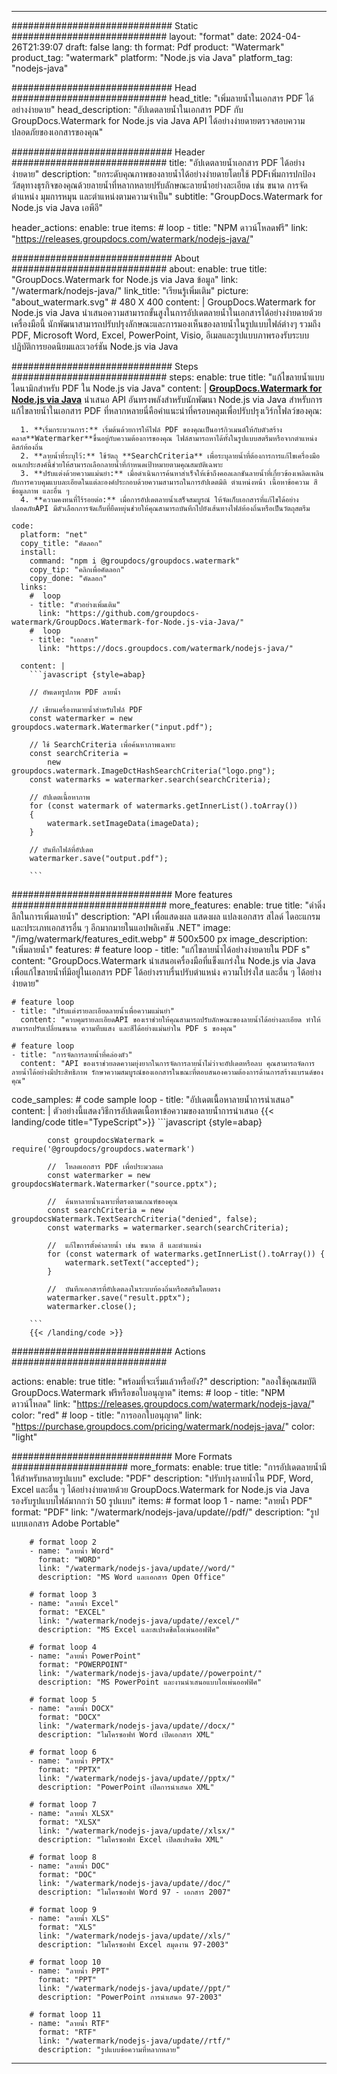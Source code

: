 
---
############################# Static ############################
layout: "format"
date:  2024-04-26T21:39:07
draft: false
lang: th
format: Pdf
product: "Watermark"
product_tag: "watermark"
platform: "Node.js via Java"
platform_tag: "nodejs-java"

############################# Head ############################
head_title: "เพิ่มลายน้ำในเอกสาร PDF ได้อย่างง่ายดาย"
head_description: "อัปเดตลายน้ำในเอกสาร PDF กับ GroupDocs.Watermark for Node.js via Java API ได้อย่างง่ายดายตรวจสอบความปลอดภัยของเอกสารของคุณ"

############################# Header ############################
title: "อัปเดตลายน้ำเอกสาร PDF ได้อย่างง่ายดาย" 
description: "ยกระดับคุณภาพของลายน้ำได้อย่างง่ายดายโดยใช้ PDFเพิ่มการปกป้องวัสดุทางธุรกิจของคุณด้วยลายน้ำที่หลากหลายปรับลักษณะลายน้ำอย่างละเอียด เช่น ขนาด การจัดตำแหน่ง มุมการหมุน และตำแหน่งตามความจำเป็น"
subtitle: "GroupDocs.Watermark for Node.js via Java เอพีอี" 

header_actions:
  enable: true
  items:
    #  loop
    - title: "NPM ดาวน์โหลดฟรี"
      link: "https://releases.groupdocs.com/watermark/nodejs-java/"
      
############################# About ############################
about:
    enable: true
    title: "GroupDocs.Watermark for Node.js via Java ข้อมูล"
    link: "/watermark/nodejs-java/"
    link_title: "เรียนรู้เพิ่มเติม"
    picture: "about_watermark.svg" # 480 X 400
    content: |
       GroupDocs.Watermark for Node.js via Java นำเสนอความสามารถขั้นสูงในการอัปเดตลายน้ำในเอกสารได้อย่างง่ายดายด้วยเครื่องมือนี้ นักพัฒนาสามารถปรับปรุงลักษณะและการมองเห็นของลายน้ำในรูปแบบไฟล์ต่างๆ รวมถึง PDF, Microsoft Word, Excel, PowerPoint, Visio, อีเมลและรูปแบบภาพรองรับระบบปฏิบัติการยอดนิยมและเวอร์ชัน Node.js via Java

############################# Steps ############################
steps:
    enable: true
    title: "แก้ไขลายน้ำแบบไดนามิกสำหรับ PDF ใน Node.js via Java"
    content: |
      **[GroupDocs.Watermark for Node.js via Java](https://products.groupdocs.com/watermark/nodejs-java/)** นำเสนอ API อันทรงพลังสำหรับนักพัฒนา Node.js via Java สำหรับการแก้ไขลายน้ำในเอกสาร PDF ที่หลากหลายนี่คือคำแนะนำที่ครอบคลุมเพื่อปรับปรุงเวิร์กโฟลว์ของคุณ:
      
      1. **เริ่มกระบวนการ:** เริ่มต้นด้วยการให้ไฟล์ PDF ของคุณเป็นอาร์กิวเมนต์ให้กับตัวสร้างคลาส**Watermarker**ขึ้นอยู่กับความต้องการของคุณ ไฟล์สามารถหาได้ทั้งในรูปแบบสตรีมหรือจากตำแหน่งดิสก์ท้องถิ่น
      2. **ลายน้ำที่ระบุไว้:** ใช้วัตถุ **SearchCriteria** เพื่อระบุลายน้ำที่ต้องการการแก้ไขเครื่องมืออเนกประสงค์นี้ช่วยให้สามารถเลือกลายน้ำที่กำหนดเป้าหมายตามคุณสมบัติเฉพาะ
      3. **ปรับแต่งด้วยความแม่นยำ:** เมื่อดำเนินการค้นหาสำเร็จให้เข้าถึงคอลเลกชันลายน้ำที่เกี่ยวข้องเพลิดเพลินกับการควบคุมแบบละเอียดในแต่ละองค์ประกอบด้วยความสามารถในการอัปเดตมิติ ตำแหน่งหน้า เนื้อหาข้อความ สี ข้อมูลภาพ และอื่น ๆ
      4. **ความคงทนที่ไร้รอยต่อ:** เมื่อการอัปเดตลายน้ำเสร็จสมบูรณ์ ให้จัดเก็บเอกสารที่แก้ไขได้อย่างปลอดภัยAPI มีตัวเลือกการจัดเก็บที่ยืดหยุ่นช่วยให้คุณสามารถบันทึกไปยังเส้นทางไฟล์ท้องถิ่นหรือเป็นวัตถุสตรีม
   
    code:
      platform: "net"
      copy_title: "คัดลอก"
      install:
        command: "npm i @groupdocs/groupdocs.watermark"
        copy_tip: "คลิกเพื่อคัดลอก"
        copy_done: "คัดลอก"
      links:
        #  loop
        - title: "ตัวอย่างเพิ่มเติม"
          link: "https://github.com/groupdocs-watermark/GroupDocs.Watermark-for-Node.js-via-Java/"
        #  loop
        - title: "เอกสาร"
          link: "https://docs.groupdocs.com/watermark/nodejs-java/"
          
      content: |
        ```javascript {style=abap}

        // อัพเดทรูปภาพ PDF ลายน้ำ

        // เขียนเครื่องหมายน้ำสำหรับไฟล์ PDF
        const watermarker = new groupdocs.watermark.Watermarker("input.pdf");

        // ใช้ SearchCriteria เพื่อค้นหาภาพเฉพาะ
        const searchCriteria = 
            new groupdocs.watermark.ImageDctHashSearchCriteria("logo.png");
        const watermarks = watermarker.search(searchCriteria);
        
        // อัปเดตเนื้อหาภาพ
        for (const watermark of watermarks.getInnerList().toArray())
        {
            watermark.setImageData(imageData);
        }

        // บันทึกไฟล์ที่อัปเดต
        watermarker.save("output.pdf");
        
        ```            

############################# More features ############################
more_features:
  enable: true
  title: "ดำดิ่งลึกในการเพิ่มลายน้ำ"
  description: "API เพื่อแสดงผล แสดงผล แปลงเอกสาร สไลด์ ไดอะแกรม และประเภทเอกสารอื่น ๆ อีกมากมายในแอปพลิเคชัน .NET"
  image: "/img/watermark/features_edit.webp" # 500x500 px
  image_description: "เพิ่มลายน้ำ"
  features:
    # feature loop
    - title: "แก้ไขลายน้ำได้อย่างง่ายดายใน PDF s"
      content: "GroupDocs.Watermark นำเสนอเครื่องมือที่แข็งแกร่งใน Node.js via Java เพื่อแก้ไขลายน้ำที่มีอยู่ในเอกสาร PDF ได้อย่างราบรื่นปรับตำแหน่ง ความโปร่งใส และอื่น ๆ ได้อย่างง่ายดาย"

    # feature loop
    - title: "ปรับแต่งรายละเอียดลายน้ำเพื่อความแม่นยำ"
      content: "ควบคุมรายละเอียดAPI ของเราช่วยให้คุณสามารถปรับลักษณะของลายน้ำได้อย่างละเอียด ทำให้สามารถปรับเปลี่ยนขนาด ความทึบแสง และสีได้อย่างแม่นยำใน PDF s ของคุณ"

    # feature loop
    - title: "การจัดการลายน้ำที่คล่องตัว"
      content: "API ของเราช่วยลดความยุ่งยากในการจัดการลายน้ำไม่ว่าจะอัปเดตหรือลบ คุณสามารถจัดการลายน้ำได้อย่างมีประสิทธิภาพ รักษาความสมบูรณ์ของเอกสารในขณะที่ตอบสนองความต้องการด้านการสร้างแบรนด์ของคุณ"
      
  code_samples:
    # code sample loop
    - title: "อัปเดตเนื้อหาลายน้ำการนำเสนอ"
      content: |
        ตัวอย่างนี้แสดงวิธีการอัปเดตเนื้อหาข้อความของลายน้ำการนำเสนอ
        {{< landing/code title="TypeScript">}}
        ```javascript {style=abap}
        
            const groupdocsWatermark = require('@groupdocs/groupdocs.watermark')

            //  โหลดเอกสาร PDF เพื่อประมวลผล
            const watermarker = new groupdocsWatermark.Watermarker("source.pptx");

            //  ค้นหาลายน้ำเฉพาะที่ตรงตามเกณฑ์ของคุณ
            const searchCriteria = new groupdocsWatermark.TextSearchCriteria("denied", false);
            const watermarks = watermarker.search(searchCriteria);
  
            //  แก้ไขการตั้งค่าลายน้ำ เช่น ขนาด สี และตำแหน่ง
            for (const watermark of watermarks.getInnerList().toArray()) {
                watermark.setText("accepted");
            }

            //  บันทึกเอกสารที่อัปเดตลงในระบบท้องถิ่นหรือสตรีมโดยตรง
            watermarker.save("result.pptx");
            watermarker.close();

        ```
        {{< /landing/code >}}


############################# Actions ############################

actions:
  enable: true
  title: "พร้อมที่จะเริ่มแล้วหรือยัง?"
  description: "ลองใช้คุณสมบัติ GroupDocs.Watermark ฟรีหรือขอใบอนุญาต"
  items:
    #  loop
    - title: "NPM ดาวน์โหลด"
      link: "https://releases.groupdocs.com/watermark/nodejs-java/"
      color: "red"
        #  loop
    - title: "การออกใบอนุญาต"
      link: "https://purchase.groupdocs.com/pricing/watermark/nodejs-java/"
      color: "light"


############################# More Formats #####################
more_formats:
    enable: true
    title: "การอัปเดตลายน้ำมีให้สำหรับหลายรูปแบบ"
    exclude: "PDF"
    description: "ปรับปรุงลายน้ำใน PDF, Word, Excel และอื่น ๆ ได้อย่างง่ายดายด้วย GroupDocs.Watermark for Node.js via Java รองรับรูปแบบไฟล์มากกว่า 50 รูปแบบ"
    items: 
        # format loop 1
        - name: "ลายน้ำ PDF"
          format: "PDF"
          link: "/watermark/nodejs-java/update//pdf/"
          description: "รูปแบบเอกสาร Adobe Portable"

        # format loop 2
        - name: "ลายน้ำ Word"
          format: "WORD"
          link: "/watermark/nodejs-java/update//word/"
          description: "MS Word และเอกสาร Open Office"
          
        # format loop 3
        - name: "ลายน้ำ Excel"
          format: "EXCEL"
          link: "/watermark/nodejs-java/update//excel/"
          description: "MS Excel และสเปรดชีตโอเพ่นออฟฟิศ"

        # format loop 4
        - name: "ลายน้ำ PowerPoint"
          format: "POWERPOINT"
          link: "/watermark/nodejs-java/update//powerpoint/"
          description: "MS PowerPoint และงานนำเสนอแบบโอเพ่นออฟฟิศ"

        # format loop 5
        - name: "ลายน้ำ DOCX"
          format: "DOCX"
          link: "/watermark/nodejs-java/update//docx/"
          description: "ไมโครซอฟท์ Word เปิดเอกสาร XML"
          
        # format loop 6
        - name: "ลายน้ำ PPTX"
          format: "PPTX"
          link: "/watermark/nodejs-java/update//pptx/"
          description: "PowerPoint เปิดการนำเสนอ XML"
          
        # format loop 7
        - name: "ลายน้ำ XLSX"
          format: "XLSX"
          link: "/watermark/nodejs-java/update//xlsx/"
          description: "ไมโครซอฟท์ Excel เปิดสเปรดชีต XML"

        # format loop 8
        - name: "ลายน้ำ DOC"
          format: "DOC"
          link: "/watermark/nodejs-java/update//doc/"
          description: "ไมโครซอฟท์ Word 97 - เอกสาร 2007"

        # format loop 9
        - name: "ลายน้ำ XLS"
          format: "XLS"
          link: "/watermark/nodejs-java/update//xls/"
          description: "ไมโครซอฟท์ Excel สมุดงาน 97-2003"

        # format loop 10
        - name: "ลายน้ำ PPT"
          format: "PPT"
          link: "/watermark/nodejs-java/update//ppt/"
          description: "PowerPoint การนำเสนอ 97-2003"

        # format loop 11
        - name: "ลายน้ำ RTF"
          format: "RTF"
          link: "/watermark/nodejs-java/update//rtf/"
          description: "รูปแบบข้อความที่หลากหลาย"

---